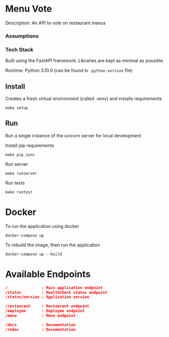 # Menu Vote

Description: An API to vote on restaurant menus

### Assumptions

### Tech Stack
Built using the FastAPI framework. Libraries are kept as minimal as possible. 

Runtime: Python 3.10.0 (can be found in `.python-version` file)


## Install #
Creates a fresh virtual environment (called .venv) and installs requirements
```commandline
make setup
```

## Run #
Run a single instance of the uvicorn server for local development

Install pip requirements
```commandline
make pip_sync
```

Run server
```commandline
make runserver
```

Run tests
```commandline
make runtest
```

# Docker #
To run the application using docker
```commandline
docker-compose up
```

To rebuild the image, then run the application
```commandline
docker-compose up --build
```


# Available Endpoints #
```json lines
/               : Main application endpoint
/status         : Healthcheck status endpoint
/status/version : Application version

/restaurant     : Restaurant endpoint
/employee       : Employee endpoint
/menu           : Menu endpoint

/docs           : Documentation
/redoc          : Documentation
```
